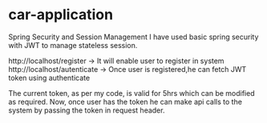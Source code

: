 # car-application
Spring Security and Session Management
I have used basic spring security with JWT to manage stateless session.

http://localhost/register -> It will enable user to register in system
http://localhost/autenticate -> Once user is registered,he can fetch JWT token using authenticate

The current token, as per my code, is valid for 5hrs which can be modified as required.
Now, once user has the token he can make api calls to the system by passing the token in request header.
